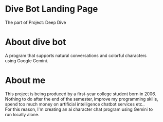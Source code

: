 # Dive Bot Landing Page
The part of Project: Deep Dive

# About dive bot
A program that supports natural conversations and colorful characters using Google Gemini.

# About me
This project is being produced by a first-year college student born in 2006. Nothing to do after the end of the semester, improve my programming skills, spend too much money on artificial intelligence chatbot services etc..
<br>
For this reason, I'm creating an ai character chat program using Gemini to run locally alone.